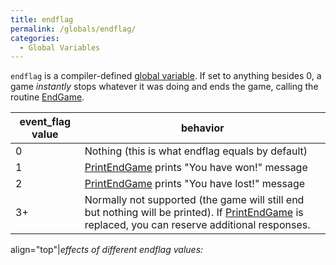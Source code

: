 ```yaml
---
title: endflag
permalink: /globals/endflag/
categories: 
  - Global Variables
---
```


`endflag` is a compiler-defined [global variable](basics/global/). 
If set to anything besides 0, a game *instantly* stops whatever it was doing 
and ends the game, calling the routine [EndGame](routines/endgame/).

| event_flag value | behavior                                                                                                                                                                    |
|-------------------|-----------------------------------------------------------------------------------------------------------------------------------------------------------------------------|
| 0                 | Nothing (this is what endflag equals by default)                                                                                                                            |
| 1                 | [PrintEndGame](routines/printendgame/) prints "You have won!" message                                                                                                      |
| 2                 | [PrintEndGame](routines/printendgame/) prints "You have lost!" message                                                                                                     |
| 3+                | Normally not supported (the game will still end but nothing will be printed). If [PrintEndGame](routines/printendgame/) is replaced, you can reserve additional responses. |

align="top"\|*effects of different endflag values:*
